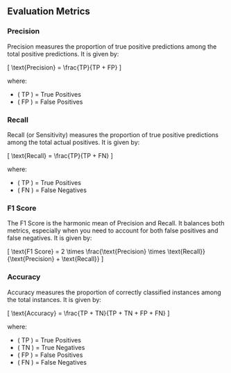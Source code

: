 ## Evaluation Metrics

### Precision
Precision measures the proportion of true positive predictions among the total positive predictions. It is given by:

\[ \text{Precision} = \frac{TP}{TP + FP} \]

where:
- \( TP \) = True Positives
- \( FP \) = False Positives

### Recall
Recall (or Sensitivity) measures the proportion of true positive predictions among the total actual positives. It is given by:

\[ \text{Recall} = \frac{TP}{TP + FN} \]

where:
- \( TP \) = True Positives
- \( FN \) = False Negatives

### F1 Score
The F1 Score is the harmonic mean of Precision and Recall. It balances both metrics, especially when you need to account for both false positives and false negatives. It is given by:

\[ \text{F1 Score} = 2 \times \frac{\text{Precision} \times \text{Recall}}{\text{Precision} + \text{Recall}} \]

### Accuracy
Accuracy measures the proportion of correctly classified instances among the total instances. It is given by:

\[ \text{Accuracy} = \frac{TP + TN}{TP + TN + FP + FN} \]

where:
- \( TP \) = True Positives
- \( TN \) = True Negatives
- \( FP \) = False Positives
- \( FN \) = False Negatives
